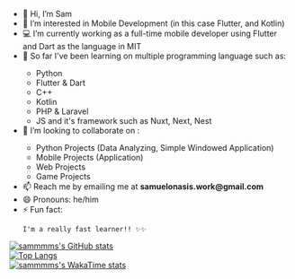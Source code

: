 <ul>
  <li>👋 Hi, I’m Sam</li> 
  <li>👀 I’m interested in Mobile Development (in this case Flutter, and Kotlin)</li>
  <li>💻 I’m currently working as a full-time mobile developer using Flutter and Dart as the language in MIT</li>
  <li>👾 So far I've been learning on multiple programming language such as:</li>
  <ul>
    <li>Python</li>
    <li>Flutter & Dart</li>
    <li>C++</li>
    <li>Kotlin</li>
    <li>PHP & Laravel</li>
    <li>JS and it's framework such as Nuxt, Next, Nest</li>
  </ul>
  <li>💞️ I’m looking to collaborate on :</li>
  <ul>
    <li>Python Projects (Data Analyzing, Simple Windowed Application)</li>
    <li>Mobile Projects (Application)</li>
    <li>Web Projects</li>
    <li>Game Projects</li>
  </ul>
  <li>📫 Reach me by emailing me at <b>samuelonasis.work@gmail.com</b></li>
  <li>😄 Pronouns: he/him</li>
  <li>⚡ Fun fact:</li>
  
    I'm a really fast learner!! ✨✨

</ul>

[![sammmms's GitHub stats](https://github-readme-stats.vercel.app/api?username=sammmms)](https://github.com/anuraghazra/github-readme-stats)<br>
[![Top Langs](https://github-readme-stats.vercel.app/api/top-langs/?username=sammmms&layout=donut)](https://github.com/anuraghazra/github-readme-stats)<br>
[![sammmms's WakaTime stats](https://github-readme-stats.vercel.app/api/wakatime?username=sammmms)](https://github.com/anuraghazra/github-readme-stats)<br>

<!---
sammmms/sammmms is a ✨ special ✨ repository because its `README.md` (this file) appears on your GitHub profile.
You can click the Preview link to take a look at your changes.
--->
